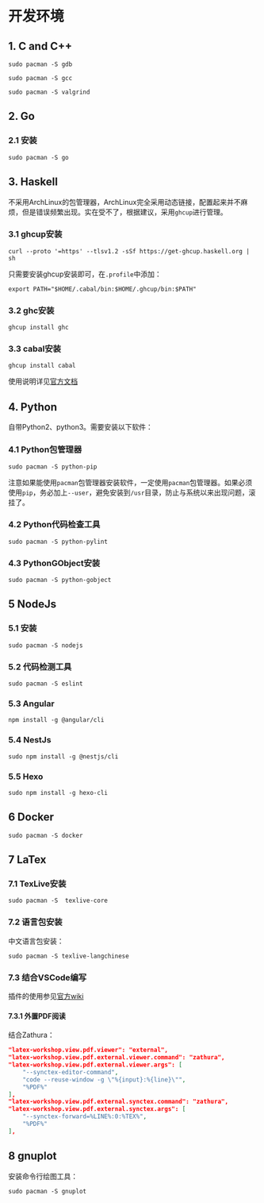 # 开发环境

## 1. C and C++

```shell
sudo pacman -S gdb
```

```shell
sudo pacman -S gcc
```

```shell
sudo pacman -S valgrind
```

## 2. Go

### 2.1 安装

```shell
sudo pacman -S go
```

## 3. Haskell

不采用ArchLinux的包管理器，ArchLinux完全采用动态链接，配置起来并不麻烦，但是错误频繁出现。实在受不了，根据建议，采用`ghcup`进行管理。

### 3.1 ghcup安装

```shell
curl --proto '=https' --tlsv1.2 -sSf https://get-ghcup.haskell.org | sh
```

只需要安装ghcup安装即可，在`.profile`中添加：

```shell
export PATH="$HOME/.cabal/bin:$HOME/.ghcup/bin:$PATH"
```

### 3.2 ghc安装

```shell
ghcup install ghc
```

### 3.3 cabal安装

```shell
ghcup install cabal
```

使用说明详见[官方文档](https://cabal.readthedocs.io)

## 4. Python

自带Python2、python3。需要安装以下软件：

### 4.1 Python包管理器

```shell
sudo pacman -S python-pip
```

注意如果能使用`pacman`包管理器安装软件，一定使用`pacman`包管理器。如果必须使用`pip`，务必加上`--user`，避免安装到`/usr`目录，防止与系统以来出现问题，滚挂了。

### 4.2 Python代码检查工具

```shell
sudo pacman -S python-pylint
```

### 4.3 PythonGObject安装

```shell
sudo pacman -S python-gobject
```

## 5 NodeJs

### 5.1 安装

```shell
sudo pacman -S nodejs
```

### 5.2 代码检测工具

```shell
sudo pacman -S eslint
```

### 5.3 Angular

```shell
npm install -g @angular/cli
```

### 5.4 NestJs

```shell
sudo npm install -g @nestjs/cli
```

### 5.5 Hexo

```shell
sudo npm install -g hexo-cli 
```

## 6 Docker

```shell
sudo pacman -S docker
```

## 7 LaTex

### 7.1 TexLive安装

```shell
sudo pacman -S  texlive-core
```

### 7.2 语言包安装

中文语言包安装：

```shell
sudo pacman -S texlive-langchinese
```

### 7.3 结合VSCode编写

插件的使用参见[官方wiki](https://github.com/James-Yu/LaTeX-Workshop/wiki)

#### 7.3.1 外置PDF阅读

结合Zathura：

```json
"latex-workshop.view.pdf.viewer": "external",
"latex-workshop.view.pdf.external.viewer.command": "zathura",
"latex-workshop.view.pdf.external.viewer.args": [
    "--synctex-editor-command",
    "code --reuse-window -g \"%{input}:%{line}\"",
    "%PDF%"
],
"latex-workshop.view.pdf.external.synctex.command": "zathura",
"latex-workshop.view.pdf.external.synctex.args": [
    "--synctex-forward=%LINE%:0:%TEX%",
    "%PDF%"
],
```

## 8 gnuplot

安装命令行绘图工具：

```shell
sudo pacman -S gnuplot
```
